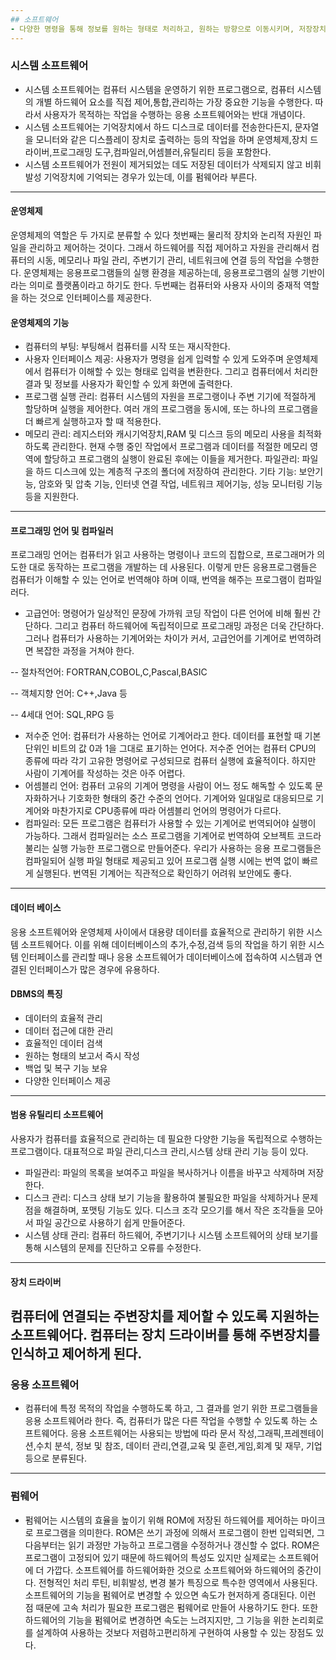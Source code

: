 ```yaml
---
## 소프트웨어
- 다양한 명령을 통해 정보를 원하는 형태로 처리하고, 원하는 방향으로 이동시키며, 저장장치에 저장한다. 이러한 명령이 모여서 하나의 프로그램을 형성하는 것으로, 프로그램들이 모여서 집합을 형성한 것이 소프트웨어다. 결과적으로 소프트웨어는 컴퓨터 시스템이나 주변기기 등의 하드웨어를 작동시켜 원하는 작업 결과를 얻기 위한 프로그램 또는 명령어의 거대 집합이다. 
---
```

### 시스템 소프트웨어
- 시스템 소프트웨어는 컴퓨터 시스템을 운영하기 위한 프로그램으로, 컴퓨터 시스템의 개별 하드웨어 요소를 직접 제어,통합,관리하는 가장 중요한 기능을 수행한다. 따라서 사용자가 목적하는 작업을 수행하는 응용 소프트웨어와는 반대 개념이다.
- 시스템 소프트웨어는 기억장치에서 하드 디스크로 데이터를 전송한다든지, 문자열을 모니터와 같은 디스플레이 장치로 출력하는 등의 작업을 하며 운영체제,장치 드라이버,프로그래밍 도구,컴파일러,어셈블러,유틸리티 등을 포함한다. 
- 시스템 소프트웨어가 전원이 제거되었는 데도 저장된 데이터가 삭제되지 않고 비휘발성 기억장치에 기억되는 경우가 있는데, 이를 펌웨어라 부른다.
---
#### 운영체제
운영체제의 역할은 두 가지로 분류할 수 있다 첫번째는 물리적 장치와 논리적 자원인 파일을 관리하고 제어하는 것이다. 그래서 하드웨어를 직접 제어하고 자원을 관리해서 컴퓨터의 시동, 메모리나 파일 관리, 주변기기 관리, 네트워크에 연결 등의 작업을 수행한다. 운영체제는 응용프로그램들의 실행 환경을 제공하는데, 응용프로그램의 실행 기반이라는 의미로 플랫폼이라고 하기도 한다. 두번째는 컴퓨터와 사용자 사이의 중재적 역할을 하는 것으로 인터페이스를 제공한다. 
#### 운영체제의 기능
- 컴퓨터의 부팅: 부팅해서 컴퓨터를 시작 또는 재시작한다. 
- 사용자 인터페이스 제공: 사용자가 명령을 쉽게 입력할 수 있게 도와주며 운영체제에서 컴퓨터가 이해할 수 있는 형태로 입력을 변환한다. 그리고 컴퓨터에서 처리한 결과 및 정보를 사용자가 확인할 수 있게 화면에 출력한다.
- 프로그램 실행 관리: 컴퓨터 시스템의 자원을 프로그랭이나 주변 기기에 적절하게 할당하며 실행을 제어한다. 여러 개의 프로그램을 동시에, 또는 하나의 프로그램을 더 빠르게 실행하고자 할 때 적용한다.
- 메모리 관리: 레지스터와 캐시기억장치,RAM 및 디스크 등의 메모리 사용을 최적화하도록 관리한다. 현재 수행 중인 작업에서 프로그램과 데이터를 적절한 메모리 영역에 할당하고 프로그램의 실행이 완료된 후에는 이들을 제거한다.
파일관리: 파일을 하드 디스크에 있는 계층적 구조의 폴더에 저장하여 관리한다.
기타 기능: 보안기능, 암호와 및 압축 기능, 인터넷 연결 작업, 네트워크 제어기능, 성능 모니터링 기능 등을 지원한다.
---
#### 프로그래밍 언어 및 컴파일러
프로그래밍 언어는 컴퓨터가 읽고 사용하는 명령이나 코드의 집합으로, 프로그래머가 의도한 대로 동작하는 프로그램을 개발하는 데 사용된다. 이렇게 만든 응용프로그램들은 컴퓨터가 이해할 수 있는 언어로 번역해야 하며 이때, 번역을 해주는 프로그램이 컴파일러다.
- 고급언어: 명령어가 일상적인 문장에 가까워 코딩 작업이 다른 언어에 비해 훨씬 간단하다. 그리고 컴퓨터 하드웨어에 독립적이므로 프로그래밍 과정은 더욱 간단하다. 그러나 컴퓨터가 사용하는 기계어와는 차이가 커서, 고급언어를 기계어로 번역하려면 복잡한 과정을 거쳐야 한다. 

-- 절차적언어: FORTRAN,COBOL,C,Pascal,BASIC

-- 객체지향 언어: C++,Java 등

-- 4세대 언어: SQL,RPG 등

- 저수준 언어: 컴퓨터가 사용하는 언어로 기계어라고 한다. 데이터를 표현할 때 기본 단위인 비트의 값 0과 1을 그대로 표기하는 언어다. 저수준 언어는 컴퓨터 CPU의 종류에 따라 각기 고유한 명령어로 구성되므로 컴퓨터 실행에 효율적이다. 하지만 사람이 기계어를 작성하는 것은 아주 어렵다. 
- 어셈블리 언어: 컴퓨터 고유의 기계어 명령을 사람이 어느 정도 해독할 수 있도록 문자화하거나 기호화한 형태의 중간 수준의 언어다. 기계어와 일대일로 대응되므로 기계어와 마찬가지로 CPU종류에 따라 어셈블리 언어의 명령어가 다르다. 
- 컴파일러: 모든 프로그램은 컴퓨터가 사용할 수 있는 기계어로 번역되어야 실행이 가능하다. 그래서 컴파일러는 소스 프로그램을 기계어로 번역하여 오브젝트 코드라 불리는 실행 가능한 프로그램으로 만들어준다. 우리가 사용하는 응용 프로그램들은 컴파일되어 실행 파일 형태로 제공되고 있어 프로그램 실행 시에는 번역 없이 빠르게 실행된다. 번역된 기계어는 직관적으로 확인하기 어려워 보안에도 좋다.
---
#### 데이터 베이스
응용 소프트웨어와 운영체제 사이에서 대용량 데이터를 효율적으로 관리하기 위한 시스템 소프트웨어다. 이를 위해 데이터베이스의 추가,수정,검색 등의 작업을 하기 위한 시스템 인터페이스를 관리할 때나 응용 소프트웨어가 데이터베이스에 접속하여 시스템과 연결된 인터페이스가 많은 경우에 유용하다.
#### DBMS의 특징
- 데이터의 효율적 관리
- 데이터 접근에 대한 관리
- 효율적인 데이터 검색
- 원하는 형태의 보고서 즉시 작성
- 백업 및 복구 기능 보유
- 다양한 인터페이스 제공
---
#### 범용 유틸리티 소프트웨어
사용자가 컴퓨터를 효율적으로 관리하는 데 필요한 다양한 기능을 독립적으로 수행하는 프로그램이다. 대표적으로 파일 관리,디스크 관리,시스템 상태 관리 기능 등이 있다.
- 파일관리: 파일의 목록을 보여주고 파일을 복사하거나 이름을 바꾸고 삭제하며 저장한다.
- 디스크 관리: 디스크 상태 보기 기능을 활용하여 불필요한 파일을 삭제하거나 문제점을 해결하며, 포맷팅 기능도 있다. 디스크 조각 모으기를 해서 작은 조각들을 모아서 파일 공간으로 사용하기 쉽게 만들어준다.
- 시스템 상태 관리: 컴퓨터 하드웨어, 주변기기나 시스템 소프트웨어의 상태 보기를 통해 시스템의 문제를 진단하고 오류를 수정한다. 
---
#### 장치 드라이버
컴퓨터에 연결되는 주변장치를 제어할 수 있도록 지원하는 소프트웨어다. 컴퓨터는 장치 드라이버를 통해 주변장치를 인식하고 제어하게 된다.
---
### 응용 소프트웨어
- 컴퓨터에 특정 목적의 작업을 수행하도록 하고, 그 결과를 얻기 위한 프로그램들을 응용 소프트웨어라 한다. 즉, 컴퓨터가 많은 다른 작업을 수행할 수 있도록 하는 소프트웨어다. 응용 소프트웨어는 사용되는 방법에 따라 문서 작성,그래픽,프레젠테이션,수치 분석, 정보 및 참조, 데이터 관리,연결,교육 및 훈련,게임,회계 및 재무, 기업 등으로 분류된다.
--- 
### 펌웨어
- 펌웨어는 시스템의 효율을 높이기 위해 ROM에 저장된 하드웨어를 제어하는 마이크로 프로그램을 의미한다. ROM은 쓰기 과정에 의해서 프로그램이 한번 입력되면, 그 다음부터는 읽기 과정만 가능하고 프로그램을 수정하거나 갱신할 수 없다. ROM은 프로그램이 고정되어 있기 때문에 하드웨어의 특성도 있지만 실제로는 소프트웨어에 더 가깝다. 소프트웨어를 하드웨어화한 것으로 소프트웨어와 하드웨어의 중간이다. 전형적인 처리 루틴, 비휘발성, 변경 불가 특징으로 특수한 영역에서 사용된다. 소프트웨어의 기능을 펌웨어로 변경할 수 있으면 속도가 현저하게 증대된다. 이런 점 때문에 고속 처리가 필요한 프로그램은 펌웨어로 만들어 사용하기도 한다. 또한 하드웨어의 기능을 펌웨어로 변경하면 속도는 느려지지만, 그 기능을 위한 논리회로를 설계하여 사용하는 것보다 저렴하고편리하게 구현하여 사용할 수 있는 장점도 있다. 












